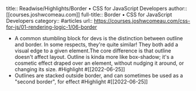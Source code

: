 title:: Readwise/Highlights/Border • CSS for JavaScript Developers
author:: [[courses.joshwcomeau.com]]
full-title:: Border • CSS for JavaScript Developers
category:: #articles
url:: https://courses.joshwcomeau.com/css-for-js/01-rendering-logic-1/06-border

- A common stumbling block for devs is the distinction between outline and border. In some respects, they're quite similar! They both add a visual edge to a given element.The core difference is that outline doesn't affect layout. Outline is kinda more like box-shadow; it's a cosmetic effect draped over an element, without nudging it around, or changing its size. #Highlight #[[2022-06-25]]
- Outlines are stacked outside border, and can sometimes be used as a "second border", for effect #Highlight #[[2022-06-25]]